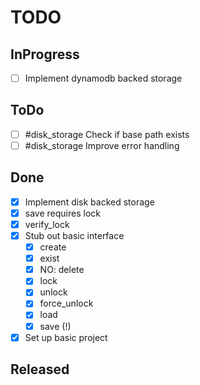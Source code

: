 # TODO

## InProgress

- [ ] Implement dynamodb backed storage

## ToDo
- [ ] #disk_storage Check if base path exists
- [ ] #disk_storage Improve error handling

## Done
- [x] Implement disk backed storage
- [x] save requires lock
- [x] verify_lock
- [x] Stub out basic interface
	- [x] create
	- [x] exist
	- [x] NO: delete
	- [x] lock
	- [x] unlock
	- [x] force_unlock
	- [x] load
	- [x] save (!)
- [x] Set up basic project

## Released
